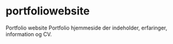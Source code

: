 # portfoliowebsite
Portfolio website
Portfolio hjemmeside der indeholder, erfaringer, information og CV.

